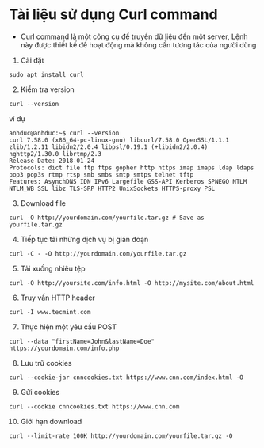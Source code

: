 # Tài liệu sử dụng Curl command 
- Curl command là một công cụ để  truyền dữ liệu đến một server, Lệnh này được thiết kế để hoạt động mà không cần tương tác của người dùng 

1. Cài đặt
```
sudo apt install curl 
```
2. Kiểm tra version 
```
curl --version
```
ví dụ 
```
anhduc@anhduc:~$ curl --version
curl 7.58.0 (x86_64-pc-linux-gnu) libcurl/7.58.0 OpenSSL/1.1.1 zlib/1.2.11 libidn2/2.0.4 libpsl/0.19.1 (+libidn2/2.0.4) nghttp2/1.30.0 librtmp/2.3
Release-Date: 2018-01-24
Protocols: dict file ftp ftps gopher http https imap imaps ldap ldaps pop3 pop3s rtmp rtsp smb smbs smtp smtps telnet tftp 
Features: AsynchDNS IDN IPv6 Largefile GSS-API Kerberos SPNEGO NTLM NTLM_WB SSL libz TLS-SRP HTTP2 UnixSockets HTTPS-proxy PSL 
```
3. Download file 
```
curl -O http://yourdomain.com/yourfile.tar.gz # Save as yourfile.tar.gz
```
4. Tiếp tục tải những dịch vụ bị gián đoạn 
```
curl -C - -O http://yourdomain.com/yourfile.tar.gz
```
5. Tải xuống nhiêu tệp 
```
curl -O http://yoursite.com/info.html -O http://mysite.com/about.html
```
6. Truy vấn HTTP header
```
curl -I www.tecmint.com
```
7. Thực hiện một yêu cầu POST
```
curl --data "firstName=John&lastName=Doe" https://yourdomain.com/info.php
```
8. Lưu trữ cookies
```
curl --cookie-jar cnncookies.txt https://www.cnn.com/index.html -O
```
9. Gửi cookies 
```
curl --cookie cnncookies.txt https://www.cnn.com
```
10. Giới hạn download 
```
curl --limit-rate 100K http://yourdomain.com/yourfile.tar.gz -O
```